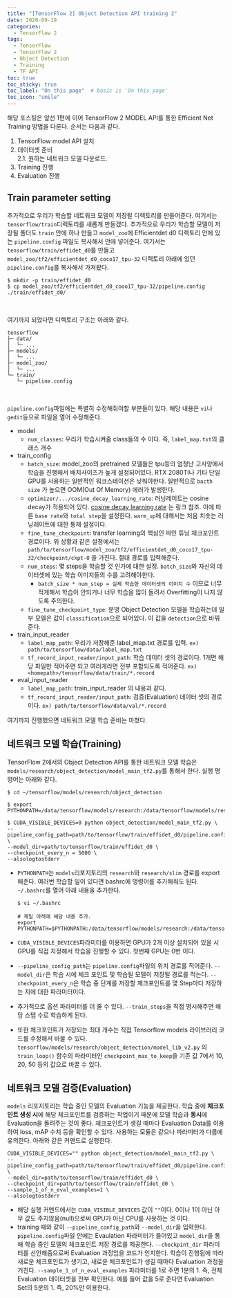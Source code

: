 ```yaml
---
title: "[TensorFlow 2] Object Detection API training 2"
date: 2020-09-19
categories:
  - TensorFlow 2
tags:
  - TensorFlow
  - TensorFlow 2
  - Object Detection
  - Training
  - TF API
toc: true
toc_sticky: true
toc_label: "On this page"  # basic is 'On this page'
toc_icon: "smile"
---
```


해당 포스팅은 앞선 1편에 이어 TensorFlow 2 MODEL API를 통한 Efficient Net Training 방법을 다룬다.
순서는 다음과 같다.  
1. TensorFlow model API 설치
2. 데이터셋 준비  
    2.1. 원하는 네트워크 모델 다운로드.
3. Training 진행
4. Evaluation 진행


## Train parameter setting
추가적으로 우리가 학습할 네트워크 모델이 저장될 디렉토리를 만들어준다. 여기서는 `tensorflow/train`디렉토리를 새롭게 만들겠다. 추가적으로 우리가 
학습할 모델이 저장될 폴더도 `train` 안에 하나 만들고 `model_zoo`에  Efficientdet d0 디렉토리 안에 있는 `pipeline.config` 파일도 복사해서
안에 넣어준다. 여기서는 `tensorflow/train/effidet_d0`를 만들고 `model_zoo/tf2/efficientdet_d0_coco17_tpu-32` 디렉토리 아래에 있던
`pipeline.config`를 복사해서 가져왔다.
```shell
$ mkdir -p train/effidet_d0 
$ cp model_zoo/tf2/efficientdet_d0_cooo17_tpu-32/pipeline.config ./train/effidet_d0/
```
<br>

여기까지 되었다면 디렉토리 구조는 아래와 같다.
```shell
tensorflow
├─ data/
│  └─ ...
├─ models/
│  └─ ...
├─ model_zoo/
│  └─ ...
└─ train/
   └─ pipeline.config     
```
<br>

`pipeline.config`파일에는 특별히 수정해줘야할 부분들이 있다. 해당 내용은 `vi`나 `gedit`등으로 파일을 열어 수정해준다.
- model
  - `num_classes`: 우리가 학습시켜줄 class들의 수 이다. 즉, `label_map.txt`의 클래스 개수
- train_config
  - `batch_size`: model_zoo의 pretrained 모델들은 tpu등의 엄청난 고사양에서 학습을 진행해서 배치사이즈가 높게 설정되어있다. RTX 2080TI나
   기타 단일 GPU를 사용하는 일반적인 워크스테이션은 낮춰야한다. 일반적으로 `bacth size` 가 높으면 OOM(Out Of Memory) 에러가 발생한다. 
  - `optimizer/.../cosine_decay_learning_rate`: 러닝레이트는 cosine decay가 적용되어 있다.
   [cosine decay learning rate](https://hoya012.github.io/blog/Bag-of-Tricks-for-Image-Classification-with-Convolutional-Neural-Networks-Review/) 는 링크 참조.
   이에 따른 `base rate`와 `total step`을 설정한다. `warm_up`에 대해서는 처음 치솟는 러닝레이트에 대한 통제 설정이다.
  - `fine_tune_checkpoint`: transfer learning의 핵심인 파인 튜닝 체크포인트 경로이다. 위 상황과 같은 설정에서는 
    `path/to/tensorflow/model_zoo/tf2/efficientdet_d0_coco17_tpu-32/checkpoint/ckpt-0` 을 가진다. 절대 경로를 입력해준다.
  - `num_steps`: 몇 steps을 학습할 것 인가에 대한 설정. `batch_size`와 자신의 데이터셋에 있는 학습 이미지들의 수를 고려해야한다. 
    - `batch_size * num_step = 실제 학습한 데이터셋의 이미지 수` 이므로 너무 적게해서 학습이 안되거나 너무 학습을 많이 돌려서 Overfitting이
      나지 않도록 주의한다.
  - `fine_tune_checkpoint_type`: 분명 Object Detection 모델을 학습하는데 일부 모델은 값이 `classification`으로 되어있다. 
    이 값을 `detection`으로 바꿔준다.
- train_input_reader
  - `label_map_path`: 우리가 저장해준 label_map.txt 경로를 입력. `ex) path/to/tensorflow/data/label_map.txt`
  - `tf_record_input_reader/input_path`: 학습 데이터 셋의 경로이다. 1개면 해당 파일만 적어주면 되고 여러개라면 전부 포함되도록 적어준다.
    `ex) <homepath>/tensorflow/data/train/*.record`
- eval_input_reader
  - `label_map_path`: train_input_reader 의 내용과 같다.
  - `tf_record_input_reader/input_path`: 검증(Evaluation) 데이터 셋의 경로이다. `ex) path/to/tensorflow/data/val/*.record`

여기까지 진행했으면 네트워크 모델 학습 준비는 마쳤다.

## 네트워크 모델 학습(Training) 
TensorFlow 2에서의 Object Detection API를 통한 네트워크 모델 학습은 `models/research/object_detection/model_main_tf2.py`를
 통해서 한다. 실행 명령어는 아래와 같다.
```shell
$ cd ~/tensorflow/models/research/object_detection

$ export PYTHONPATH=/data/tensorflow/models/research:/data/tensorflow/models/research/slim

$ CUDA_VISIBLE_DEVICES=0 python object_detection/model_main_tf2.py \
--pipeline_config_path=path/to/tensorflow/train/effidet_d0/pipeline.config \
--model_dir=path/to/tensorflow/train/effidet_d0 \
--checkpoint_every_n = 5000 \
--alsologtostderr
```
- `PYTHONPATH`는 `models`리포지토리의 `research`와 `research/slim` 경로를 export 해준다. 여러번 학습할 일이 있다면 bashrc에 명령어를
  추가해줘도 된다. `~/.bashrc`를 열어 아래 내용을 추가한다.
  ```
  $ vi ~/.bashrc
  
  # 제일 아래에 해당 내용 추가.
  export PYTHONPATH=$PYTHONPATH:/data/tensorflow/models/research:/data/tensorflow/models/research/slim
  ```
- `CUDA_VISIBLE_DEVICES`파라미터를 이용하면 GPU가 2개 이상 설치되어 있을 시 GPU를 직접 지정해서 학습을 진행할 수 있다. 첫번째 GPU는 0번 이다.
- `--pipeline_config_path`는 `pipeline.config`파일의 위치 경로를 적어준다. `--model_dir`은 학습 시에 체크 포인트 및 학습될 모델이 저장될
경로를 적는다. `--checkpoint_every_n`은 학습 중 단계를 저장할 체크포인트를 몇 Step마다 저장하는 지에 대한 파라미터이다.

- 추가적으로 옵션 파라미터를 더 줄 수 있다. 
  `--train_steps`을 직접 명시해주면 해당 스텝 수로 학습하게 된다.<br>

- 또한 체크포인트가 저장되는 최대 개수는 직접 Tensorflow models 라이브러리 코드를 수정해서 바꿀 수 있다. 
  `tensorflow/models/research/object_detection/model_lib_v2.py` 의 `train_loop()` 함수의 파라미터인 `checkpoint_max_to_keep`을
  기존 값 7에서 10, 20, 50 등의 값으로 바꿀 수 있다.

## 네트워크 모델 검증(Evaluation) 
`models` 리포지토리는 학습 중인 모델의 Evaluation 기능을 제공한다. 학습 중에 **체크포인트 생성 시**에 해당 체크포인트를 검증하는 작업이기 때문에 
모델 학습과 **동시**에 Evaluation을 돌려주는 것이 좋다. 체크포인트가 생길 때마다 Evaluation Data를 이용하여 loss, mAP 수치 등을 확인할
 수 있다. 사용하는 모듈은 같으나 파라미터가 다름에 유의한다. 아래와 같은 커맨드로 실행한다.
```shell
CUDA_VISIBLE_DEVICES="" python object_detection/model_main_tf2.py \
--pipeline_config_path=path/to/tensorflow/train/effidet_d0/pipeline.config \
--model_dir=path/to/tensorflow/train/effidet_d0 \
--checkpoint_dir=path/to/tensorflow/train/effidet_d0 \
--sample_1_of_n_eval_examples=1 \
--alsologtostderr
```
- 해당 실행 커맨드에서는 `CUDA_VISIBLE_DEVICES` 값이 `""`이다. 0이나 1이 아닌 아무 값도 주지않음(null)으로써 GPU가 아닌 CPU를 사용하는 것 이다.
- training 때와 같이 `--pipeline_config_path`와 `--model_dir`을 입력한다. `pipeline.config`파일 안에는 Evaulation 파라미터가 
  들어있고 `model_dir`을 통해 학습 중인 모델의 체크포인트 저장 경로를 제공한다. `--checkpint_dir` 파라미터를 선언해줌으로써 Evaluation 
  과정임을 코드가 인지한다. 학습이 진행됨에 따라 새로운 체크포인트가 생기고, 새로운 체크포인트가 생길 때마다 Evaluation 과정을 거친다.
  `--sample_1_of_n_eval_examples` 파라미터를 1로 주면 1분의 1. 즉, 전체 Evaluation 데이터셋을 전부 확인한다. 예를 들어 값을 5로 준다면
  Evaluation Set의 5분의 1. 즉, 20%만 이용한다.


